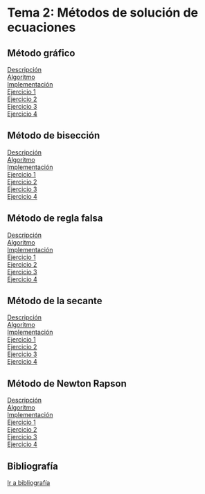 <h1>Tema 2: Métodos de solución de ecuaciones</h1>

<h2>Método gráfico</h2>
<a href="Metodo-Gráfico/Descripcion.md">Descripción</a></br>
<a href="Metodo-Gráfico/Algoritmo.md">Algoritmo</a></br>
<a href="Metodo-Gráfico/Implementacion.md">Implementación</a></br>
<a href="Metodo-Gráfico/Ejercicios/Ejercicio01.md">Ejercicio 1</a></br>
<a href="Metodo-Gráfico/Ejercicios/Ejercicio02.md">Ejercicio 2</a></br>
<a href="Metodo-Gráfico/Ejercicios/Ejercicio03.md">Ejercicio 3</a></br>
<a href="Metodo-Gráfico/Ejercicios/Ejercicio04.md">Ejercicio 4</a></br>

<h2>Método de bisección</h2>
<a href="Metodo_biseccion/Descripcion.md">Descripción</a></br>
<a href="Metodo_biseccion/Algoritmo.md">Algoritmo</a></br>
<a href="Metodo_biseccion/Implementacion/Implementacion.md">Implementación</a></br>
<a href="Metodo_biseccion/Ejercicios/Ejercicio01.md">Ejercicio 1</a></br>
<a href="Metodo_biseccion/Ejercicios/Ejercicio02.md">Ejercicio 2</a></br>
<a href="Metodo_biseccion/Ejercicios/Ejercicio03.md">Ejercicio 3</a></br>
<a href="Metodo_biseccion/Ejercicios/Ejercicio4.md">Ejercicio 4</a></br>

<h2>Método de regla falsa</h2>
<a href="Regla_falsa/Descripcion.md">Descripción</a></br>
<a href="Regla_falsa/Algoritmo.md">Algoritmo</a></br>
<a href="Regla_falsa/Implementacion/Implementacion.md">Implementación</a></br>
<a href="">Ejercicio 1</a></br>
<a href="">Ejercicio 2</a></br>
<a href="">Ejercicio 3</a></br>
<a href="">Ejercicio 4</a></br>

<h2>Método de la secante</h2>
<a href="">Descripción</a></br>
<a href="">Algoritmo</a></br>
<a href="">Implementación</a></br>
<a href="">Ejercicio 1</a></br>
<a href="">Ejercicio 2</a></br>
<a href="">Ejercicio 3</a></br>
<a href="">Ejercicio 4</a></br>

<h2>Método de Newton Rapson</h2>
<a href="">Descripción</a></br>
<a href="">Algoritmo</a></br>
<a href="">Implementación</a></br>
<a href="">Ejercicio 1</a></br>
<a href="">Ejercicio 2</a></br>
<a href="">Ejercicio 3</a></br>
<a href="">Ejercicio 4</a></br>

<h2>Bibliografía</h2>
<a href="Bibliografia/Bibliografia.md">Ir a bibliografía</a>
